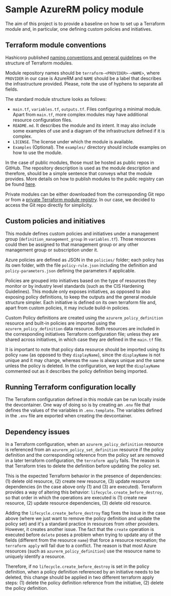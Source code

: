 # Sample AzureRM policy module

The aim of this project is to provide a baseline on how to set up a Terraform module and, in particular, one defining custom policies and initiatives.

## Terraform module conventions

Hashicorp published [naming conventions and general guidelines](https://www.terraform.io/docs/modules/index.html) on the structure of Terraform modules.

Module repository names should be `terraform-<PROVIDER>-<NAME>`, where `PROVIDER` in our case is AzureRM and `NAME` should be a label that describes the infrastructure provided. Please, note the use of hyphens to separate all fields.

The standard module structure looks as follows:

- `main.tf`, `variables.tf`, `outputs.tf`. Files configuring a minimal module. Apart from `main.tf`, more complex modules may have additional resource configuration files.
- `README.md`. It describes the module and its intent. It may also include some examples of use and a diagram of the infrastructure defined if it is complex.
- `LICENSE`. The license under which the module is available.
- `Examples` (Optional). The `examples/` directory should include examples on how to use the module.

In the case of public modules, those must be hosted as public repos in GitHub. The repository description is used as the module description and therefore, should be a simple sentence that conveys what the module provides. More details on how to publish modules to the public registry can be found [here](https://www.terraform.io/docs/registry/modules/publish.html#publishing-a-public-module).

Private modules can be either downloaded from the corresponding Git repo or from a [private Terraform module registry](https://www.terraform.io/docs/cloud/registry/publish.html). In our case, we decided to access the Git repo directly for simplicity.

## Custom policies and initiatives

This module defines custom policies and initiatives under a management group (`definition_management_group` in `variables.tf`). Those resources could then be assigned to that management group or any other management group or subscription under it.

Azure policies are defined as JSON in the `policies/` folder; each policy has its own folder, with the file `policy-rule.json` including the definition and `policy-parameters.json` defining the parameters if applicable.

Policies are grouped into initiatives based on the type of resources they monitor or by industry level standards (such as the CIS Hardening Guidelines). This module only exposes initiatives, as opposed to also exposing policy definitions, to keep the outputs and the general module structure simpler. Each initiative is defined on its own terraform file and, apart from custom policies, it may include build-in policies.

Custom Policy definitions are created using the `azurerm_policy_definition` resource and built-in policies are imported using the `azurerm_policy_definition` data resource. Both resources are included in the corresponding initiatives Terraform configuration file; unless they are shared across initiatives, in which case they are defined in the `main.tf` file.

It is important to note that policy data resource should be imported using its policy `name` (as opposed to they `displayName`), since the `displayName` is not unique and it may change, whereas the `name` is always unique and the same unless the policy is deleted. In the configuration, we kept the `displayName` commented out as it describes the policy definition being imported.

## Running Terraform configuration locally

The Terraform configuration defined in this module can be run locally inside the devcontainer. One way of doing so is by creating an `.env` file that defines the values of the variables in `.env.template`. The variables defined in the `.env` file are exported when creating the devcontainer.

## Dependency issues

In a Terraform configuration, when an `azurerm_policy_definition` resource is referenced from an `azurerm_policy_set_definition` resource if the policy definition and the corresponding reference from the policy set are removed in a later terraform configuration, the `terraform apply` fails. The reason is that Terraform tries to delete the definition before updating the policy set.

This is the expected Terraform behavior in the presence of dependencies: (1) delete old resource, (2) create new resource, (3) update resource dependencies (in the case above only (1) and (3) are executed). Terraform provides a way of altering this behavior: `lifecycle.create_before_destroy`, so that order in which the operations are executed is (1) create new resource, (2) update resource dependencies, (3) delete old resource.

Adding the `lifecycle.create_before_destroy` flag fixes the issue in the case above (where we just want to remove the policy definition and update the policy set) and it's a standard practice in resources from other providers. However, it creates another issue. The fact that the `create` operation is executed before `delete` poses a problem when trying to update any of the fields (different from the resource `name`) that force a resource recreation; the `terraform apply` will fail due to a conflict. The reason is that most Azure resources (such as `azurerm_policy_definition`) use the resource name to uniquely identify a resource.

Therefore, if no `lifecycle.create_before_destroy` is set in the policy definition, when a policy definition referenced by an initiative needs to be deleted, this change should be applied in two different terraform apply steps: (1) delete the policy definition reference from the initiative, (2) delete the policy definition.
